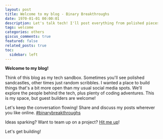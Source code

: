 ```yaml
---
layout: post
title: Welcome to my blog - Binary Breakthroughs
date: 1970-01-01 00:00:01
description: Let's talk tech! I'll post everything from polished pieces to spur-of-the-moment thoughts. And if you've got ideas for posts or want to collaborate, let's connect!
tags: welcome
categories: others
giscus_comments: true
featured: false
related_posts: true
toc:
  sidebar: left
---
```


**Welcome to my blog!**

Think of this blog as my tech sandbox. Sometimes you'll see polished sandcastles, other times just random scribbles. I wanted a place to build things that's a bit more open than my usual social media spots. We'll explore the people behind the tech, plus plenty of coding adventures. This is my space, but guest builders are welcome!

Let's keep the conversation flowing! Share and discuss my posts wherever you like online. [#binarybreakthroughs](https://twitter.com/search?q=%23binarybreakthroughs)

Ideas sparking? Want to team up on a project? [Hit me up](mailto:contact@subhadipmitra.com)!

Let's get building!
